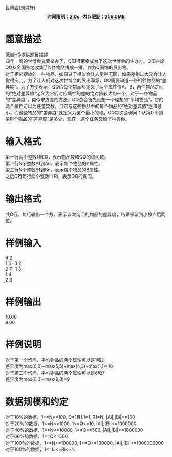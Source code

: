 
<meta http-equiv="Content-Type" content="text/html; charset=utf-8"/>
<link type="text/css" href="../../css/Tsinsen2011.css" rel="stylesheet"/>
<div class="probtitle" id="ptit">
世博会(刘洪轩)
</div>
<div style="text-align:center;font-size:14px;vertical-align:middle;" id="pres">
<div style="font-weight:bold;margin:8px 0px 6px;">
时间限制：<span style="text-decoration:underline;">2.0s</span>   内存限制：<span style="text-decoration:underline;">256.0MB</span> 
</div>
</div>
<div id="psrc" style="margin-top:20px;display:none;">
<div class="pdsec">
试题来源
</div>
<div class="pdcont">
</div>
</div>
<div id="pcont1" style="margin-top:20px;display:block;">

# 题意描述


<div class="pdcont">
感谢HQ提供题目描述<br/>
四年一度的世博会又要举办了，Q国很荣幸成为了这次世博会的主办方。Q国主席QQ从全国各地收集了N件物品排成一排，作为Q国馆的展出物。<br/>
对于相邻摆放的一些物品，如果过于相似会让人觉得无聊，如果差别过大又会让人觉得突兀。为了让人们对这次世博会的展出满意，QQ需要知道一些相邻物品的“差异度”。为了方便表示，QQ给每个物品都定义了两个属性值A、B，两件物品之间的“绝对差异值”定义为它们对应属性的差的绝对值较大的一个。对于一些物品的“差异度”，类似求方差的方法，QQ总会首先设想一个理想的“平均物品”，它的两个属性可以为任意实数，且它与这些物品中的每个物品的“绝对差异值”之和最小。而这些物品的“差异度”就定义为这个最小的和。QQ每次会询问：从第Li个到第Ri个物品的“差异度”是多少。现在，这个任务交给了神犇你。<br/>
</div>

# 输入格式


<div class="pdcont">
第一行两个整数N和Q，表示物品数和QQ的询问数。<br/>
第二行N个整数A1到An，表示每个物品的A属性。<br/>
第三行N个整数B1到Bn，表示每个物品的B属性。<br/>
之后Q行每行两个整数Li Ri，表示QQ的询问。<br/>
</div>

# 输出格式


<div class="pdcont">
共Q行，每行输出一个数，表示该次询问的物品的差异度，结果保留到小数点后两位。<br/>
</div>

# 样例输入


<div class="pddata">
4 2<br/>
1 6 -3 2<br/>
2 7 -1 3<br/>
1 4<br/>
2 3<br/>
</div>

# 样例输出


<div class="pddata">
10.00<br/>
9.00<br/>
</div>

# 样例说明


<div class="pdcont">
对于第一个询问，平均物品的两个属性可以是1和2<br/>
差异度为max(0,0)+max(5,5)+max(4,3)+max(1,1)=10<br/>
对于第二个询问，平均物品的两个属性可以是6和7<br/>
差异度为max(0,0)+max(9,8)=9<br/>
</div>

# 数据规模和约定


<div class="pdcont">
对于10%的数据，1&lt;=N&lt;=100, Q=1且L1=1, R1=N, |Ai|,|Bi|&lt;=100<br/>
对于20%的数据，1&lt;=N&lt;=1000, 1&lt;=Q&lt;=10, |Ai|,|Bi|&lt;=1000000<br/>
对于40%的数据，1&lt;=N&lt;=10000, 1&lt;=Q&lt;=500, |Ai|,|Bi|&lt;=1000000<br/>
对于60%的数据，1&lt;=Q&lt;=500<br/>
对于100%的数据，1&lt;=N&lt;=100000, 1&lt;=Q&lt;=100000, |Ai|,|Bi|&lt;=1000000000<br/>
对于100%的数据，1&lt;=Li&lt;=Ri&lt;=N<br/>
</div>
</div>

